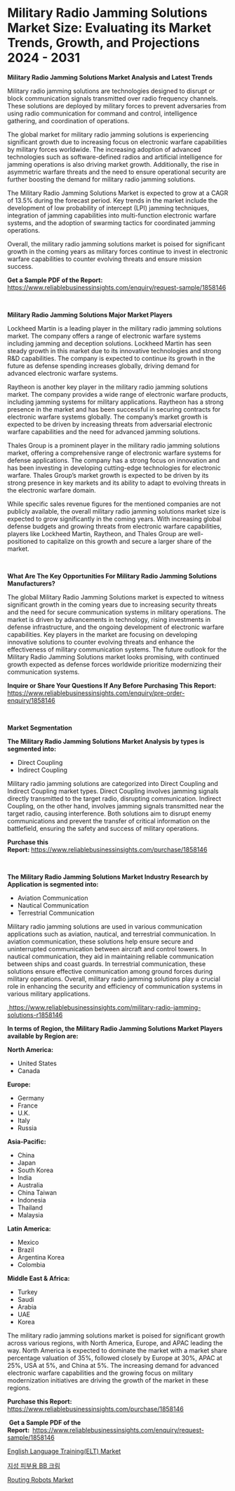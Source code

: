<p><h1>Military Radio Jamming Solutions Market Size: Evaluating its Market Trends, Growth, and Projections 2024 - 2031</h1></p><p><strong>Military Radio Jamming Solutions Market Analysis and Latest Trends</strong></p>
<p><p>Military radio jamming solutions are technologies designed to disrupt or block communication signals transmitted over radio frequency channels. These solutions are deployed by military forces to prevent adversaries from using radio communication for command and control, intelligence gathering, and coordination of operations.</p><p>The global market for military radio jamming solutions is experiencing significant growth due to increasing focus on electronic warfare capabilities by military forces worldwide. The increasing adoption of advanced technologies such as software-defined radios and artificial intelligence for jamming operations is also driving market growth. Additionally, the rise in asymmetric warfare threats and the need to ensure operational security are further boosting the demand for military radio jamming solutions.</p><p>The Military Radio Jamming Solutions Market is expected to grow at a CAGR of 13.5% during the forecast period. Key trends in the market include the development of low probability of intercept (LPI) jamming techniques, integration of jamming capabilities into multi-function electronic warfare systems, and the adoption of swarming tactics for coordinated jamming operations.</p><p>Overall, the military radio jamming solutions market is poised for significant growth in the coming years as military forces continue to invest in electronic warfare capabilities to counter evolving threats and ensure mission success.</p></p>
<p><strong>Get a Sample PDF of the Report:&nbsp;</strong> <a href="https://www.reliablebusinessinsights.com/enquiry/request-sample/1858146">https://www.reliablebusinessinsights.com/enquiry/request-sample/1858146</a></p>
<p>&nbsp;</p>
<p><strong>Military Radio Jamming Solutions Major Market Players</strong></p>
<p><p>Lockheed Martin is a leading player in the military radio jamming solutions market. The company offers a range of electronic warfare systems including jamming and deception solutions. Lockheed Martin has seen steady growth in this market due to its innovative technologies and strong R&D capabilities. The company is expected to continue its growth in the future as defense spending increases globally, driving demand for advanced electronic warfare systems.</p><p>Raytheon is another key player in the military radio jamming solutions market. The company provides a wide range of electronic warfare products, including jamming systems for military applications. Raytheon has a strong presence in the market and has been successful in securing contracts for electronic warfare systems globally. The company’s market growth is expected to be driven by increasing threats from adversarial electronic warfare capabilities and the need for advanced jamming solutions.</p><p>Thales Group is a prominent player in the military radio jamming solutions market, offering a comprehensive range of electronic warfare systems for defense applications. The company has a strong focus on innovation and has been investing in developing cutting-edge technologies for electronic warfare. Thales Group’s market growth is expected to be driven by its strong presence in key markets and its ability to adapt to evolving threats in the electronic warfare domain.</p><p>While specific sales revenue figures for the mentioned companies are not publicly available, the overall military radio jamming solutions market size is expected to grow significantly in the coming years. With increasing global defense budgets and growing threats from electronic warfare capabilities, players like Lockheed Martin, Raytheon, and Thales Group are well-positioned to capitalize on this growth and secure a larger share of the market.</p></p>
<p>&nbsp;</p>
<p><strong>What Are The Key Opportunities For Military Radio Jamming Solutions Manufacturers?</strong></p>
<p><p>The global Military Radio Jamming Solutions market is expected to witness significant growth in the coming years due to increasing security threats and the need for secure communication systems in military operations. The market is driven by advancements in technology, rising investments in defense infrastructure, and the ongoing development of electronic warfare capabilities. Key players in the market are focusing on developing innovative solutions to counter evolving threats and enhance the effectiveness of military communication systems. The future outlook for the Military Radio Jamming Solutions market looks promising, with continued growth expected as defense forces worldwide prioritize modernizing their communication systems.</p></p>
<p><strong>Inquire or Share Your Questions If Any Before Purchasing This Report:</strong> <a href="https://www.reliablebusinessinsights.com/enquiry/pre-order-enquiry/1858146">https://www.reliablebusinessinsights.com/enquiry/pre-order-enquiry/1858146</a></p>
<p>&nbsp;</p>
<p><strong>Market Segmentation</strong></p>
<p><strong>The Military Radio Jamming Solutions Market Analysis by types is segmented into:</strong></p>
<p><ul><li>Direct Coupling</li><li>Indirect Coupling</li></ul></p>
<p><p>Military radio jamming solutions are categorized into Direct Coupling and Indirect Coupling market types. Direct Coupling involves jamming signals directly transmitted to the target radio, disrupting communication. Indirect Coupling, on the other hand, involves jamming signals transmitted near the target radio, causing interference. Both solutions aim to disrupt enemy communications and prevent the transfer of critical information on the battlefield, ensuring the safety and success of military operations.</p></p>
<p><strong>Purchase this Report:&nbsp;</strong><a href="https://www.reliablebusinessinsights.com/purchase/1858146">https://www.reliablebusinessinsights.com/purchase/1858146</a></p>
<p>&nbsp;</p>
<p><strong>The Military Radio Jamming Solutions Market Industry Research by Application is segmented into:</strong></p>
<p><ul><li>Aviation Communication</li><li>Nautical Communication</li><li>Terrestrial Communication</li></ul></p>
<p><p>Military radio jamming solutions are used in various communication applications such as aviation, nautical, and terrestrial communication. In aviation communication, these solutions help ensure secure and uninterrupted communication between aircraft and control towers. In nautical communication, they aid in maintaining reliable communication between ships and coast guards. In terrestrial communication, these solutions ensure effective communication among ground forces during military operations. Overall, military radio jamming solutions play a crucial role in enhancing the security and efficiency of communication systems in various military applications.</p></p>
<p><a href="https://www.reliablebusinessinsights.com/military-radio-jamming-solutions-r1858146">&nbsp;https://www.reliablebusinessinsights.com/military-radio-jamming-solutions-r1858146</a></p>
<p><strong>In terms of Region, the Military Radio Jamming Solutions Market Players available by Region are:</strong></p>
<p>
    <p> <strong> North America: </strong>
        <ul>
            <li>United States</li>
            <li>Canada</li>
        </ul>
        </p> 
    <p> <strong> Europe: </strong>
        <ul>
            <li>Germany</li>
            <li>France</li>
            <li>U.K.</li>
            <li>Italy</li>
            <li>Russia</li>
        </ul>
        </p> 
    <p> <strong> Asia-Pacific: </strong>
        <ul>
            <li>China</li>
            <li>Japan</li>
            <li>South Korea</li>
            <li>India</li>
            <li>Australia</li>
            <li>China Taiwan</li>
            <li>Indonesia</li>
            <li>Thailand</li>
            <li>Malaysia</li>
        </ul>
        </p> 
    <p> <strong> Latin America: </strong>
        <ul>
            <li>Mexico</li>
            <li>Brazil</li>
            <li>Argentina Korea</li>
            <li>Colombia</li>
        </ul>
        </p> 
    <p> <strong> Middle East & Africa: </strong>
        <ul>
            <li>Turkey</li>
            <li>Saudi</li>
            <li>Arabia</li>
            <li>UAE</li>
            <li>Korea</li>
        </ul>
    </p>
    </p>
<p><p>The military radio jamming solutions market is poised for significant growth across various regions, with North America, Europe, and APAC leading the way. North America is expected to dominate the market with a market share percentage valuation of 35%, followed closely by Europe at 30%, APAC at 25%, USA at 5%, and China at 5%. The increasing demand for advanced electronic warfare capabilities and the growing focus on military modernization initiatives are driving the growth of the market in these regions.</p></p>
<p><strong>Purchase this Report: </strong><a href="https://www.reliablebusinessinsights.com/purchase/1858146">https://www.reliablebusinessinsights.com/purchase/1858146</a></p>
<p>&nbsp;<strong>Get a Sample PDF of the Report:&nbsp;&nbsp;</strong><a href="https://www.reliablebusinessinsights.com/enquiry/request-sample/1858146">https://www.reliablebusinessinsights.com/enquiry/request-sample/1858146</a></p>
<p><strong></strong></p>
<p><p><a href="https://github.com/amapolalg/Market-Research-Report-List-1/blob/main/english-language-trainingelt-market.md">English Language Training(ELT) Market</a></p><p><a href="https://github.com/AlexanderElliott1993/Market-Research-Report-List-2/blob/main/632681931728.md">지성 피부용 BB 크림</a></p><p><a href="https://view.publitas.com/reportprime-1/evaluating-global-routing-robots-market-trends-and-growth-opportunities-by-region-type-4-axis-5-axis-6-axis-7-axis-other-and-application-automotive-electronic-electrical-metal-medicine-rubber-and-plastics-food-other/">Routing Robots Market</a></p></p>